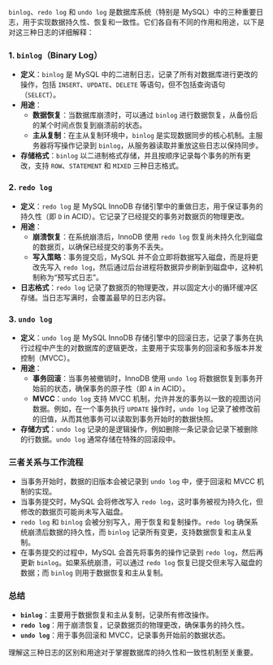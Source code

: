 `binlog`、`redo log` 和 `undo log` 是数据库系统（特别是 MySQL）中的三种重要日志，用于实现数据持久性、恢复和一致性。它们各自有不同的作用和用途，以下是对这三种日志的详细解释：

### **1. `binlog`（Binary Log）**
- **定义**：`binlog` 是 MySQL 中的二进制日志，记录了所有对数据库进行更改的操作，包括 `INSERT`、`UPDATE`、`DELETE` 等语句，但不包括查询语句（`SELECT`）。
- **用途**：
  - **数据恢复**：当数据库崩溃时，可以通过 `binlog` 进行数据恢复，从备份后的某个时间点恢复到崩溃前的状态。
  - **主从复制**：在主从复制环境中，`binlog` 是实现数据同步的核心机制。主服务器将写操作记录到 `binlog`，从服务器读取并重放这些日志以保持同步。
- **存储格式**：`binlog` 以二进制格式存储，并且按顺序记录每个事务的所有更改，支持 `ROW`、`STATEMENT` 和 `MIXED` 三种日志格式。

### **2. `redo log`**
- **定义**：`redo log` 是 MySQL InnoDB 存储引擎中的重做日志，用于保证事务的持久性（即 `D` in ACID）。它记录了已经提交的事务对数据页的物理更改。
- **用途**：
  - **崩溃恢复**：在系统崩溃后，InnoDB 使用 `redo log` 恢复尚未持久化到磁盘的数据页，以确保已经提交的事务不丢失。
  - **写入策略**：事务提交后，MySQL 并不会立即将数据写入磁盘，而是将更改先写入 `redo log`，然后通过后台进程将数据异步刷新到磁盘中，这种机制称为“预写式日志”。
- **日志格式**：`redo log` 记录了数据页的物理更改，并以固定大小的循环缓冲区存储。当日志写满时，会覆盖最早的日志内容。

### **3. `undo log`**
- **定义**：`undo log` 是 MySQL InnoDB 存储引擎中的回滚日志，记录了事务在执行过程中产生的对数据库的逻辑更改，主要用于实现事务的回滚和多版本并发控制（MVCC）。
- **用途**：
  - **事务回滚**：当事务被撤销时，InnoDB 使用 `undo log` 将数据恢复到事务开始前的状态，确保事务的原子性（即 `A` in ACID）。
  - **MVCC**：`undo log` 支持 MVCC 机制，允许并发的事务以一致的视图访问数据。例如，在一个事务执行 `UPDATE` 操作时，`undo log` 记录了被修改前的旧值，从而其他事务可以读取到事务开始时的数据快照。
- **存储方式**：`undo log` 记录的是逻辑操作，例如删除一条记录会记录下被删除的行数据。`undo log` 通常存储在特殊的回滚段中。

### **三者关系与工作流程**
- 当事务开始时，数据的旧版本会被记录到 `undo log` 中，便于回滚和 MVCC 机制的实现。
- 当事务提交时，MySQL 会将修改写入 `redo log`，这时事务被视为持久化，但修改的数据页可能尚未写入磁盘。
- `redo log` 和 `binlog` 会被分别写入，用于恢复和复制操作。`redo log` 确保系统崩溃后数据的持久性，而 `binlog` 记录所有变更，支持数据恢复和主从复制。
- 在事务提交的过程中，MySQL 会首先将事务的操作记录到 `redo log`，然后再更新 `binlog`。如果系统崩溃，可以通过 `redo log` 恢复已提交但未写入磁盘的数据；而 `binlog` 则用于数据恢复和主从复制。

### **总结**
- **`binlog`**：主要用于数据恢复和主从复制，记录所有修改操作。
- **`redo log`**：用于崩溃恢复，记录数据页的物理更改，确保事务的持久性。
- **`undo log`**：用于事务回滚和 MVCC，记录事务开始前的数据状态。 

理解这三种日志的区别和用途对于掌握数据库的持久性和一致性机制至关重要。